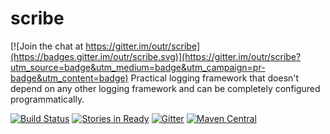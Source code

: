 # scribe

[![Join the chat at https://gitter.im/outr/scribe](https://badges.gitter.im/outr/scribe.svg)](https://gitter.im/outr/scribe?utm_source=badge&utm_medium=badge&utm_campaign=pr-badge&utm_content=badge)
Practical logging framework that doesn't depend on any other logging framework and can be completely configured programmatically.

[![Build Status](https://travis-ci.org/outr/scribe.svg?branch=master)](https://travis-ci.org/outr/scribe)
[![Stories in Ready](https://badge.waffle.io/outr/scribe.png?label=ready&title=Ready)](https://waffle.io/outr/scribe)
[![Gitter](https://badges.gitter.im/Join%20Chat.svg)](https://gitter.im/outr/scribe)
[![Maven Central](https://img.shields.io/maven-central/v/com.outr.scribe/scribe-core_2.11.svg)](https://maven-badges.herokuapp.com/maven-central/com.outr.scribe/scribe-core_2.11)